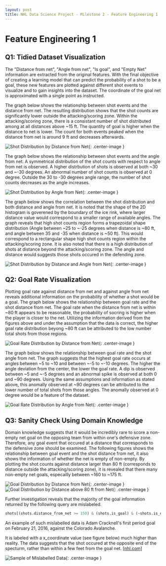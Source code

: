 ```yaml
---
layout: post
title: NHL Data Science Project - Milestone 2 - Feature Engineering 1
---
```



# Feature Engineering 1

## Q1: Tidied Dataset Visualization

The "Distance from net", "Angle from net", "Is goal", and "Empty Net" information are extracted from the original features. With the final objective of creating a learning model that can predict the probability of a shot to be a goal, these new features are plotted against different shot events to visualize and to gain insights into the dataset. The coordinate of the goal net is approximated with a single point as instructed. 

The graph below shows the relationship between shot events and the distance from net. The resulting distribution shows that the shot counts are significantly lower outside the attacking/scoring zone. Within the attacking/scoring zone, there is a consistant number of shot distributed among at all distances above ~15 ft. The quantity of goal is higher when the distance to net is lower. The count for both events peaked when the distance from net is around 9 ft and decreases afterwards. 

![Shot Distribution by Distance from Net](/Images/M2_FE1_Q1_Shot_vs_Distance.png){: .center-image }

The graph below shows the relationship between shot events and the angle from net. A symmetrical distribution of the shot counts with respect to angle from net is observed. A higher distrbution of shots is observed at both ~30 and ~-30 degrees. An abnormal number of shot counts is observed at 0 degree. Outside the 30 to -30 degrees angle range, the number of shot counts decreases as the angle increases.

![Shot Distribution by Angle from Net](/Images/M2_FE1_Q1_Shot_vs_Angle.png){: .center-image }

The graph below shows the correlation between the shot distribution and both distance and angle from net. It is noted that the shape of the 2D histogram is goverened by the boundary of the ice rink, where larger distance value would correspond to a smaller range of available angles. The graph reveals that high shot counts region forms a trapezoidal shape distribution (Angle between ~25 to ~-25 degrees when distance is ~80 ft, and angle between 35 and -35 when distance is ~50 ft). This would correspond to a rectangular shape high shot counts region within the attacking/scoring zone. It is also noted that there is a high distribution of shots at distance beyond the attacking/scoring zone. The angle and distance would suggests those shots occured in the defending zone.


![Shot Distribution by Distance and Angle from Net](/Images/M2_FE1_Q1_Shot_vs_Distance_Angle.png){: .center-image }


## Q2: Goal Rate Visualization

Plotting goal rate against distance from net and against angle from net reveals additional information on the probability of whether a shot would be a goal.
The graph below shows the relationship between goal rate and the shot distance from net. The goal rate when the distance from net is within ~80 ft appears to be reasonable, the probability of socring is higher when the player is closer to the net. Utilizing the information derived from the figures above and under the assumption that the data is correct, the higher goal rate distribution beyong ~80 ft can be attributed to the low number total shots from those regions.

![Goal Rate Distribution by Distance from Net](/Images/M2_FE1_Q2_GoalRate_vs_Distance.png){: .center-image }

The graph below shows the relationship between goal rate and the shot angle from net. The graph suggests that the highest goal rate occurs at angles between ~5 to ~10 and between ~-5 to ~-10 degrees. The higher the angle deviation from the center, the lower the goal rate. A dip is observed between ~5 and ~-5 degrees and an abnormal spike is observed at both 0 and ~90 degrees. Using the same assumptions and information as stated above, this anomally observed at ~90 degrees can be attributed to the lower number of total shots from those angles. The anomally observed at 0 degree would be a feature of the dataset.

![Goal Rate Distribution by Angle from Net](/Images/M2_FE1_Q2_GoalRate_vs_Angle.png){: .center-image }



## Q3: Sanity Check Using Domain Knowledge

Domain knowledge suggests that it would be incredibly rare to score a non-empty net goal on the opposing team from within one's defensive zone. Therefore, any goal event that occured at a distance that corresponds to the defensive zone should be examined. The following figures shows the relationship between goal event and the shot distance from net, it also shows the information of whether the net is empty of non-empty. 
By plotting the shot counts against distance larger than 80 ft (corresponds to distance outside the attacking/scoring zone), it is revealed that there many non-empty net goals, especailly between ~160 to ~175 ft.

![Goal Distribution by Distance from Net](/Images/M2_FE1_Q3_Goal_vs_Distance.png){: .center-image }
![Goal Distribution by Distance above 80 ft from Net](/Images/M2_FE1_Q3_Goal_vs_DistanceGreaterThan80.png){: .center-image }

Further investigation reveals that the majority of the goal information returned by the following query are mislabeled.

```python
shots[(shots.distance_from_net >= 150) & (shots.is_goal) & (~shots.is_empty_net)]
```

An example of such mislabelled data is Adam Cracknell's first period goal on February 21, 2016, against the Colorado Avalanche.

It is labeled with a x_coordinate value (see figure below) much higher than reality. The data suggests that the shot occured at the opposite end of the specturm, rather than within a few feet from the goal net. [[nhl.com](https://www.nhl.com/video/cracknell-opens-the-scoring/t-278025682/c-41679503)]

![Sample of Mislabelled Data](/Images/M2_FE1_Q3_Mislabelled_Data.png){: .center-image }











